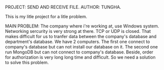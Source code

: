 PROJECT: SEND AND RECEIVE FILE.
AUTHOR: TUNGHA.

This is my litle project for a litle problem.

MAIN PROBLEM:
    The company where i're working at, use Windows system. Networking sercurity is very strong at there. TCP or UDP is
closed. That makes difficult for us to tranfer data between the company's database and department's database. We have 2
computers. The first one connect to company's database but can not install our database on it. The second one run MongoDB
but can not connect to company's database. Beside, order for authorization is very long long time and difficult. So we 
need a solution to solve this problem.
